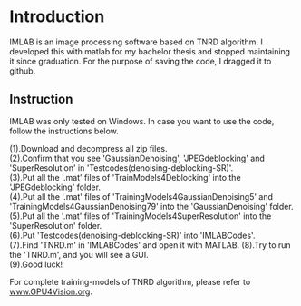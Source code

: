 # Introduction
IMLAB is an image processing software based on TNRD algorithm.
I developed this with matlab for my bachelor thesis and stopped maintaining it since graduation.
For the purpose of saving the code, I dragged it to github.

## Instruction
IMLAB was only tested on Windows. In case you want to use the code, follow the instructions below.

(1).Download and decompress all zip files.   
(2).Confirm that you see 'GaussianDenoising', 'JPEGdeblocking' and 'SuperResolution' in 'Testcodes(denoising-deblocking-SR)'.   
(3).Put all the '.mat' files of 'TrainModels4Deblocking' into the 'JPEGdeblocking' folder.   
(4).Put all the '.mat' files of 'TrainingModels4GaussianDenoising5' and 'TrainingModels4GaussianDenoising79' into the 'GaussianDenoising' folder.   
(5).Put all the '.mat' files of 'TrainingModels4SuperResolution' into the 'SuperResolution' folder.   
(6).Put 'Testcodes(denoising-deblocking-SR)' into 'IMLABCodes'.   
(7).Find 'TNRD.m' in 'IMLABCodes' and open it with MATLAB.
(8).Try to run the 'TNRD.m', and you will see a GUI.   
(9).Good luck! 

For complete training-models of TNRD algorithm, please refer to www.GPU4Vision.org.
